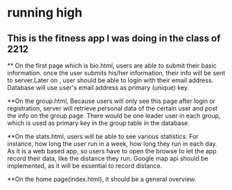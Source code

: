
# running high

## This is the fitness app I was doing in the class of 2212








** On the first page which is bio.html, users are able to submit their basic information. once the user submits his/her information, their info will be sent to server.Later on , user should be able to login with their email address. Database will use user's email address as primary (unique) key. 

**On the group.html, Because users will only see this page after login or registration, server will retrieve personal data of the certain user and post the info on the group page. There would be one leader user in each group, which is used as primary key in the group table in the database.

**On the stats.html, users will be able to see various statistics. For instance, how long the user run in a week, how long they run in each day. As it is a web based app, so users have to open the browse to let the app record their data, like the distance they run. Google map api should be implemented, as it will be essential to record distance.

**On the home page(index.html), it should be a general overview.

